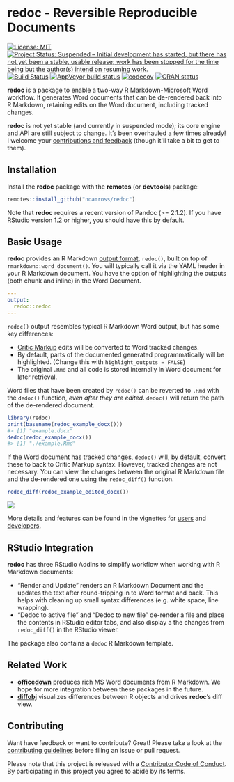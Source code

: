 
<!-- README.md is generated from README.Rmd. Please edit that file -->

# redoc - Reversible Reproducible Documents

<!-- badges: start -->

[![License:
MIT](https://img.shields.io/badge/License-MIT-blue.svg)](https://opensource.org/licenses/MIT)
[![Project Status: Suspended – Initial development has started, but there has not yet been a stable, usable release; work has been stopped for the time being but the author(s) intend on resuming work.](https://www.repostatus.org/badges/latest/suspended.svg)](https://www.repostatus.org/#suspended)
[![Build
Status](https://travis-ci.org/noamross/redoc.svg?branch=master)](https://travis-ci.org/noamross/redoc)
[![AppVeyor build
status](https://ci.appveyor.com/api/projects/status/github/noamross/redoc?branch=master&svg=true)](https://ci.appveyor.com/project/noamross/redoc)
[![codecov](https://codecov.io/gh/noamross/redoc/branch/master/graph/badge.svg)](https://codecov.io/gh/noamross/redoc)
[![CRAN
status](https://www.r-pkg.org/badges/version/redoc)](https://cran.r-project.org/package=redoc)
<!-- badges: end -->

**redoc** is a package to enable a two-way R Markdown-Microsoft Word
workflow. It generates Word documents that can be de-rendered back into
R Markdown, retaining edits on the Word document, including tracked
changes.

**redoc** is not yet stable (and currently in suspended mode); its core engine and API are still subject
to change. It’s been overhauled a few times already\! I welcome your
[contributions and
feedback](https://noamross.github.io/redoc/CONTRIBUTING.html) (though it'll take a bit to get to them).

## Installation

Install the **redoc** package with the **remotes** (or **devtools**)
package:

``` r
remotes::install_github("noamross/redoc")
```

Note that **redoc** requires a recent version of Pandoc (\>= 2.1.2). If
you have RStudio version 1.2 or higher, you should have this by default.

## Basic Usage

**redoc** provides an R Markdown [output
format](https://bookdown.org/yihui/rmarkdown/output-formats.html),
`redoc()`, built on top of `rmarkdown::word_document()`. You will
typically call it via the YAML header in your R Markdown document. You
have the option of highlighting the outputs (both chunk and inline) in
the Word Document.

``` yaml
---
output:
  redoc::redoc
---
```

`redoc()` output resembles typical R Markdown Word output, but has some
key differences:

  - [Critic Markup](http://criticmarkup.com/spec.php#thebasicsyntax)
    edits will be converted to Word tracked changes.
  - By default, parts of the documented generated programmatically will
    be highlighted. (Change this with `highlight_outputs = FALSE`)
  - The original `.Rmd` and all code is stored internally in Word
    document for later retrieval.

Word files that have been created by `redoc()` can be reverted to `.Rmd`
with the `dedoc()` function, *even after they are edited*. `dedoc()`
will return the path of the de-rendered document.

``` r
library(redoc)
print(basename(redoc_example_docx()))
#> [1] "example.docx"
dedoc(redoc_example_docx())
#> [1] "./example.Rmd"
```

If the Word document has tracked changes, `dedoc()` will, by default,
convert these to back to Critic Markup syntax. However, tracked changes
are not necessary. You can view the changes between the original R
Markdown file and the de-rendered one using the `redoc_diff()` function.

``` r
redoc_diff(redoc_example_edited_docx())
```

![](man/figures/readme-diff.png)

More details and features can be found in the vignettes for
[users](https://noamross.github.io/redoc/articles/mixed-workflows-with-redoc.html)
and
[developers](https://noamross.github.io/redoc/articles/redoc-package-design.html).

## RStudio Integration

**redoc** has three RStudio Addins to simplify workflow when working
with R Markdown documents:

  - “Render and Update” renders an R Markdown Document and the updates
    the text after round-tripping in to Word format and back. This helps
    with cleaning up small syntax differences (e.g. white space, line
    wrapping).
  - “Dedoc to active file” and “Dedoc to new file” de-render a file and
    place the contents in RStudio editor tabs, and also display a the
    changes from `redoc_diff()` in the RStudio viewer.

The package also contains a `dedoc` R Markdown template.

## Related Work

  - [**officedown**](https://github.com/davidgohel/officedown) produces
    rich MS Word documents from R Markdown. We hope for more integration
    between these packages in the future.
  - [**diffobj**](https://github.com/brodieG/diffobj) visualizes
    differences between R objects and drives **redoc**’s diff view.

## Contributing

Want have feedback or want to contribute? Great\! Please take a look at
the [contributing
guidelines](https://github.com/noamross/redoc/blob/master/.github/CONTRIBUTING.md)
before filing an issue or pull request.

Please note that this project is released with a [Contributor Code of
Conduct](https://github.com/noamross/redoc/blob/master/.github/CODE_OF_CONDUCT.md).
By participating in this project you agree to abide by its terms.
